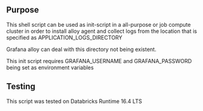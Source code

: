 

## Purpose

This shell script can be used as init-script in a all-purpose or job compute cluster in order to install alloy agent and collect logs from the location that is specified as APPLICATION_LOGS_DIRECTORY

Grafana alloy can deal with this directory not being existent. 

This init script requires GRAFANA_USERNAME and GRAFANA_PASSWORD being set as environment variables


## Testing

This script was tested on Databricks Runtime 16.4 LTS